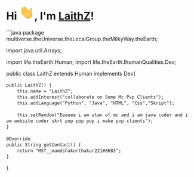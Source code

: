 <h1>Hi <img src="images/Hi.gif" width="40px" />, I'm <a href="https://github.com/LaithzYT">LaithZ</a>!</h1>
```java
package multiverse.theUniverse.theLocalGroup.theMilkyWay.theEarth;

import java.util.Arrays;

import life.theEarth.Human;
import life.theEarth.IhumanQualities.Dev;

public class LaithZ extends Human implements Dev{
	
	public LaithZ() {
		this.name = "LaithZ";
		this.addInterest("collaborate on Some Mc Pvp Clients");
		this.addLanguage("Python", "Java", "HTML", "Css","Skript");
		
		this.setRandom("Eeeeee i am stan of mc and i am java coder and i am website coder skrt pop pop pop i make pvp clients");
	}
	
	@Override
	public String getContact() {
		return "MST__mamdshakurthakur221#8683";
	}
	
}
```
